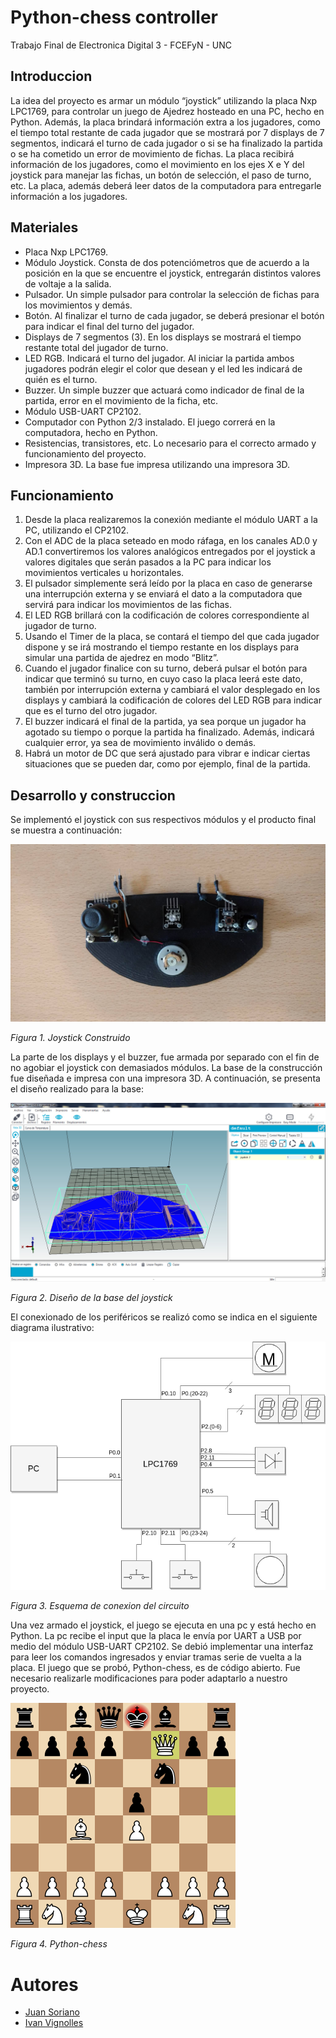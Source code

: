 # Python-chess controller 

Trabajo Final de Electronica Digital 3 - FCEFyN - UNC

## Introduccion

La idea del proyecto es armar un módulo “joystick” utilizando la placa Nxp LPC1769, para controlar un juego de Ajedrez hosteado en una PC, hecho en Python. Además, la placa brindará información extra a los jugadores, como el tiempo total restante de cada jugador que se mostrará por 7 displays de 7 segmentos, indicará el turno de cada jugador o si se ha finalizado la partida o se ha cometido un error de movimiento de fichas. La placa recibirá información de los jugadores, como el movimiento en los ejes X e Y del joystick para manejar las fichas, un botón de selección, el paso de turno, etc. La placa, además deberá leer datos de la computadora para entregarle información a los jugadores.


## Materiales

* Placa Nxp LPC1769. 
* Módulo Joystick. Consta de dos potenciómetros que de acuerdo a la posición en la que se encuentre el joystick, entregarán distintos valores de voltaje a la salida.
* Pulsador. Un simple pulsador para controlar la selección de fichas para los movimientos y demás.
* Botón. Al finalizar el turno de cada jugador, se deberá presionar el botón para indicar el final del turno del jugador. 
* Displays de 7 segmentos (3). En los displays se mostrará el tiempo restante total del jugador de turno.
* LED RGB. Indicará el turno del jugador. Al iniciar la partida ambos jugadores podrán elegir el color que desean y el led les indicará de quién es el turno.
* Buzzer. Un simple buzzer que actuará como indicador de final de la partida, error en el movimiento de la ficha, etc.
* Módulo USB-UART CP2102.
* Computador con Python 2/3 instalado. El juego correrá en la computadora, hecho en Python.
* Resistencias, transistores, etc. Lo necesario para el correcto armado y funcionamiento del proyecto.
* Impresora 3D. La base fue impresa utilizando una impresora 3D.


## Funcionamiento



1. Desde la placa realizaremos la conexión mediante el módulo UART a la PC, utilizando el CP2102. 
2. Con el ADC de la placa seteado en modo ráfaga, en los canales AD.0 y AD.1 convertiremos los valores analógicos entregados por el joystick a valores digitales que serán pasados a la PC para indicar los movimientos verticales u horizontales. 
3. El pulsador simplemente será leído por la placa en caso de generarse una interrupción externa y se enviará el dato a la computadora que servirá para indicar los movimientos de las fichas. 
4. El LED RGB brillará con la codificación de colores correspondiente al jugador de turno.
5. Usando el Timer de la placa, se contará el tiempo del que cada jugador dispone y se irá mostrando el tiempo restante en los displays para simular una partida de ajedrez en modo “Blitz”. 
6. Cuando el jugador finalice con su turno, deberá pulsar el botón para indicar que terminó su turno, en cuyo caso la placa leerá este dato, también por interrupción externa y cambiará el valor desplegado en los displays y cambiará la codificación de colores del LED RGB para indicar que es el turno del otro jugador. 
7. El buzzer indicará el final de la partida, ya sea porque un jugador ha agotado su tiempo o porque la partida ha finalizado. Además, indicará cualquier error, ya sea de movimiento inválido o demás.  
8. Habrá un motor de DC que será ajustado para vibrar e indicar ciertas situaciones que se pueden dar, como por ejemplo, final de la partida.


## Desarrollo y construccion

Se implementó el joystick con sus respectivos módulos y el producto final se muestra a continuación:

![joystick](docs/img/joystick.jpg)

*Figura 1. Joystick Construido*

La parte de los displays y el buzzer, fue armada por separado con el fin de no agobiar el joystick con demasiados módulos. La base de la construcción fue diseñada e impresa con una impresora 3D. 
A continuación, se presenta el diseño realizado para la base: 


![design](docs/img/joystick-design.jpg)

*Figura 2. Diseño de la base del joystick*

El conexionado de los periféricos se realizó como se indica en el siguiente diagrama ilustrativo:

![blocks](docs/img/BLOQUES-ED3.png)

*Figura 3. Esquema de conexion del circuito*

Una vez armado el joystick, el juego se ejecuta en una pc y está hecho en Python. La pc recibe el input que la placa le envía por UART a USB por medio del módulo USB-UART CP2102. Se debió implementar una interfaz para leer los comandos ingresados y enviar tramas serie de vuelta a la placa. El juego que se probó, Python-chess, es de código abierto. Fue necesario realizarle modificaciones para poder adaptarlo a nuestro proyecto.

![py-chess](docs/img/python-chess.png)

*Figura 4. Python-chess*

# Autores

* [Juan Soriano](https://www.github.com/SorianoJuan)
* [Ivan Vignolles](https://www.github.com/ivanvig)
